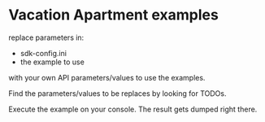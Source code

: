 # Vacation Apartment examples

replace parameters in:
- sdk-config.ini
- the example to use

with your own API parameters/values to use the examples.

Find the parameters/values to be replaces by looking for TODOs.

Execute the example on your console. The result gets dumped right there.